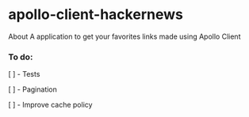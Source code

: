 # apollo-client-hackernews
About A application to get your favorites links made using Apollo Client

### To do:
[ ] - Tests

[ ] - Pagination

[ ] - Improve cache policy
